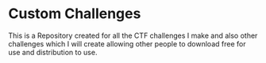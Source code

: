 # Custom Challenges
This is a Repository created for all the CTF challenges I make and also other challenges which I will create allowing other people to download free for use and distribution to use.
